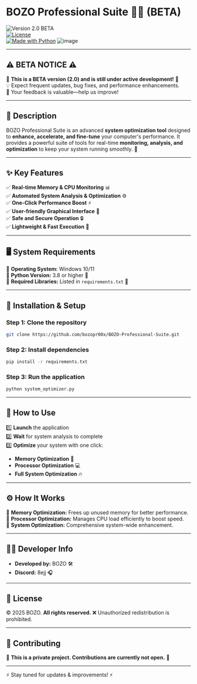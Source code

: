 # BOZO Professional Suite 🚀🔥 (BETA)

![Version 2.0 BETA](https://img.shields.io/badge/version-2.0%20BETA-blue)  
[![License](https://img.shields.io/badge/License-Proprietary-red.svg)](LICENSE)  
[![Made with Python](https://img.shields.io/badge/Made%20with-Python-1f425f.svg)](https://www.python.org/)
![image](https://github.com/user-attachments/assets/d0ea1a50-9b30-497a-b490-c3129fe4d3e3)

---

## ⚠️ BETA NOTICE ⚠️
🚧 **This is a BETA version (2.0) and is still under active development!** 🚧  
💡 Expect frequent updates, bug fixes, and performance enhancements.  
📢 Your feedback is valuable—help us improve!  

---

## 📝 Description
BOZO Professional Suite is an advanced **system optimization tool** designed to **enhance, accelerate, and fine-tune** your computer's performance. It provides a powerful suite of tools for real-time **monitoring, analysis, and optimization** to keep your system running smoothly. 🚀

---

## ✨ Key Features
✅ **Real-time Memory & CPU Monitoring** 📊  
✅ **Automated System Analysis & Optimization** ⚙️  
✅ **One-Click Performance Boost** ⚡  
✅ **User-friendly Graphical Interface** 🎨  
✅ **Safe and Secure Operation** 🔒  
✅ **Lightweight & Fast Execution** 🚀

---

## 🖥️ System Requirements
🔹 **Operating System:** Windows 10/11  
🔹 **Python Version:** 3.8 or higher 🐍  
🔹 **Required Libraries:** Listed in `requirements.txt` 📄

---

## 🔧 Installation & Setup
### Step 1: Clone the repository
```bash
git clone https://github.com/bozopr00x/BOZO-Professional-Suite.git
```
### Step 2: Install dependencies
```bash
pip install -r requirements.txt
```
### Step 3: Run the application
```bash
python system_optimizer.py
```

---

## 🚀 How to Use
1️⃣ **Launch** the application  
2️⃣ **Wait** for system analysis to complete  
3️⃣ **Optimize** your system with one click:
   - **Memory Optimization** 🧠
   - **Processor Optimization** 💻
   - **Full System Optimization** 🔥

---

## ⚙️ How It Works
🔹 **Memory Optimization:** Frees up unused memory for better performance.  
🔹 **Processor Optimization:** Manages CPU load efficiently to boost speed.  
🔹 **System Optimization:** Comprehensive system-wide enhancement.

---

## 👨‍💻 Developer Info
- **Developed by:** BOZO 🛠️  
- **Discord:** 8ejj 🎧

---

## 📜 License
© 2025 BOZO. **All rights reserved.** ❌ Unauthorized redistribution is prohibited.

---

## 🤝 Contributing
🚫 **This is a private project. Contributions are currently not open.** 🚫

---

⚡ Stay tuned for updates & improvements! ⚡

